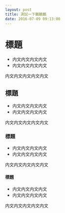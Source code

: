 ```yaml
---
layout: post
title: 測試一下鵝鵝鵝
date: 2016-07-09 09:13:00
---
```


# 標題
* 内文内文内文内文
* 内文内文内文内文

内文内文内文内文内文

## 標題
* 内文内文内文内文
* 内文内文内文内文

内文内文内文内文内文

### 標題
* 内文内文内文内文
* 内文内文内文内文

内文内文内文内文内文

#### 標題
* 内文内文内文内文
* 内文内文内文内文

内文内文内文内文内文